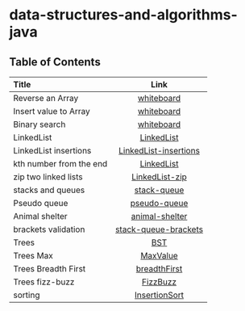 # data-structures-and-algorithms-java

## Table of Contents

| Title | Link |
| :-- | :--: |
|  Reverse an Array |[whiteboard](https://ahmedbani.github.io/data-structures-and-algorithms-java/java/ReverseArray)|
| Insert value to Array |[whiteboard](https://ahmedbani.github.io/data-structures-and-algorithms-java/java/InsertInArray)|
| Binary search |[whiteboard](https://ahmedbani.github.io/data-structures-and-algorithms-java/java/BinarySearch)|
| LinkedList |[LinkedList](https://ahmedbani.github.io/data-structures-and-algorithms-java/linked-list)|
| LinkedList insertions |[LinkedList-insertions](https://ahmedbani.github.io/data-structures-and-algorithms-java/linked-list)|
| kth number from the end |[LinkedList](https://ahmedbani.github.io/data-structures-and-algorithms-java/linked-list)|
| zip two linked lists |[LinkedList-zip](https://ahmedbani.github.io/data-structures-and-algorithms-java/linked-list)|
| stacks and queues |[stack-queue](https://ahmedbani.github.io/data-structures-and-algorithms-java/stacks-queues)|
| Pseudo queue |[pseudo-queue](https://ahmedbani.github.io/data-structures-and-algorithms-java/stacks-queues)|
| Animal shelter |[animal-shelter](https://ahmedbani.github.io/data-structures-and-algorithms-java/stacks-queues)|
| brackets validation |[stack-queue-brackets](https://ahmedbani.github.io/data-structures-and-algorithms-java/stacks-queues)|
| Trees |[BST](https://ahmedbani.github.io/data-structures-and-algorithms-java/trees)|
| Trees Max |[MaxValue](https://ahmedbani.github.io/data-structures-and-algorithms-java/trees)|
| Trees Breadth First |[breadthFirst](https://ahmedbani.github.io/data-structures-and-algorithms-java/trees)|
| Trees fizz-buzz |[FizzBuzz](https://ahmedbani.github.io/data-structures-and-algorithms-java/trees)|
| sorting |[InsertionSort](https://ahmedbani.github.io/data-structures-and-algorithms-java/sort)|
